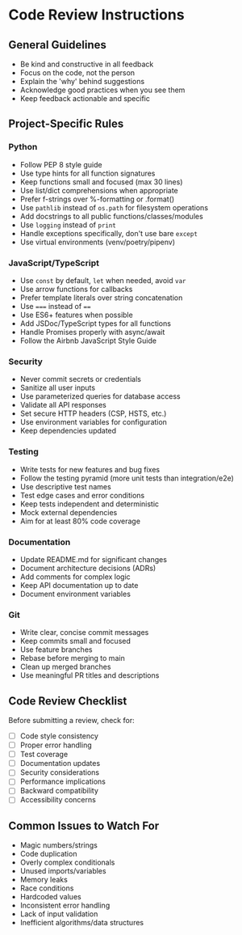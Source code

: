 # Code Review Instructions

## General Guidelines

- Be kind and constructive in all feedback
- Focus on the code, not the person
- Explain the 'why' behind suggestions
- Acknowledge good practices when you see them
- Keep feedback actionable and specific

## Project-Specific Rules

### Python
- Follow PEP 8 style guide
- Use type hints for all function signatures
- Keep functions small and focused (max 30 lines)
- Use list/dict comprehensions when appropriate
- Prefer f-strings over %-formatting or .format()
- Use `pathlib` instead of `os.path` for filesystem operations
- Add docstrings to all public functions/classes/modules
- Use `logging` instead of `print`
- Handle exceptions specifically, don't use bare `except`
- Use virtual environments (venv/poetry/pipenv)

### JavaScript/TypeScript
- Use `const` by default, `let` when needed, avoid `var`
- Use arrow functions for callbacks
- Prefer template literals over string concatenation
- Use `===` instead of `==`
- Use ES6+ features when possible
- Add JSDoc/TypeScript types for all functions
- Handle Promises properly with async/await
- Follow the Airbnb JavaScript Style Guide

### Security
- Never commit secrets or credentials
- Sanitize all user inputs
- Use parameterized queries for database access
- Validate all API responses
- Set secure HTTP headers (CSP, HSTS, etc.)
- Use environment variables for configuration
- Keep dependencies updated

### Testing
- Write tests for new features and bug fixes
- Follow the testing pyramid (more unit tests than integration/e2e)
- Use descriptive test names
- Test edge cases and error conditions
- Keep tests independent and deterministic
- Mock external dependencies
- Aim for at least 80% code coverage

### Documentation
- Update README.md for significant changes
- Document architecture decisions (ADRs)
- Add comments for complex logic
- Keep API documentation up to date
- Document environment variables

### Git
- Write clear, concise commit messages
- Keep commits small and focused
- Use feature branches
- Rebase before merging to main
- Clean up merged branches
- Use meaningful PR titles and descriptions

## Code Review Checklist

Before submitting a review, check for:
- [ ] Code style consistency
- [ ] Proper error handling
- [ ] Test coverage
- [ ] Documentation updates
- [ ] Security considerations
- [ ] Performance implications
- [ ] Backward compatibility
- [ ] Accessibility concerns

## Common Issues to Watch For

- Magic numbers/strings
- Code duplication
- Overly complex conditionals
- Unused imports/variables
- Memory leaks
- Race conditions
- Hardcoded values
- Inconsistent error handling
- Lack of input validation
- Inefficient algorithms/data structures

